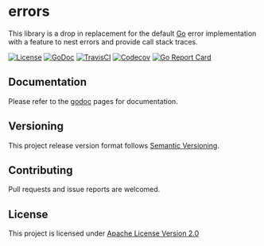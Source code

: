 # errors
This library is a drop in replacement for the default [Go](https://golang.org) error implementation with a feature to nest
errors and provide call stack traces.

[![License](https://img.shields.io/badge/license-apache%20v2.0-blue.svg?style=flat-square)](https://opensource.org/licenses/Apache-2.0)
[![GoDoc](https://img.shields.io/badge/godoc-reference-blue.svg?style=flat-square)](https://godoc.org/github.com/adzr/errors)
[![TravisCI](https://img.shields.io/travis/com/adzr/errors.svg?style=flat-square)](https://travis-ci.com/adzr/errors)
[![Codecov](https://img.shields.io/codecov/c/github/adzr/errors.svg?style=flat-square)](https://codecov.io/gh/adzr/errors)
[![Go Report Card](https://goreportcard.com/badge/github.com/adzr/errors?style=flat-square)](https://goreportcard.com/report/github.com/adzr/errors)

## Documentation
Please refer to the [godoc](https://godoc.org/github.com/adzr/errors) pages for documentation.

## Versioning
This project release version format follows [Semantic Versioning](http://semver.org/).

## Contributing
Pull requests and issue reports are welcomed.

## License
This project is licensed under [Apache License Version 2.0](http://www.apache.org/licenses/LICENSE-2.0.txt)
